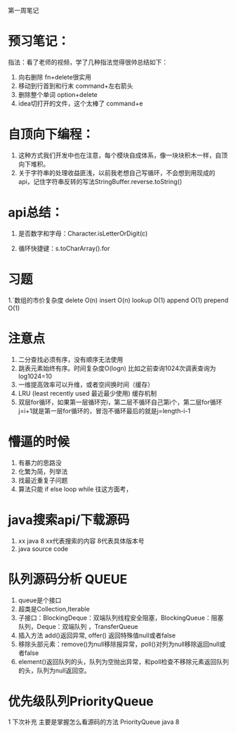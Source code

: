 第一周笔记

# 预习笔记：
指法：看了老师的视频，学了几种指法觉得很帅总结如下：
1. 向右删除 fn+delete很实用
2. 移动到行首到和行末 command+左右箭头
3. 删除整个单词 option+delete
4. idea切打开的文件，这个太棒了 command+e

# 自顶向下编程：
1. 这种方式我们开发中也在注意，每个模块自成体系，像一块块积木一样，自顶向下堆积。
2. 关于字符串的处理收益匪浅，以前我老想自己写循环，不会想到用现成的api，记住字符串反转的写法StringBuffer.reverse.toString()


# api总结：
1. 是否数字和字母：Character.isLetterOrDigit(c)

2. 循环快捷键：s.toCharArray().for

# 习题
1.`数组的市价复杂度
delete O(n)
insert O(n)
lookup O(1)
append O(1)
prepend O(1)

# 注意点
 1. 二分查找必须有序，没有顺序无法使用
 2. 跳表元素始终有序。时间复杂度O(logn) 比如之前查询1024次调表查询为log1024=10
 3. 一维提高效率可以升维，或者空间换时间（缓存）
 4. LRU (least recently used 最近最少使用) 缓存机制
 5. 双层for循环，如果第一层循环完i，第二层不循环自己第i个，第二层for循环j=i+1就是第一层for循环的，冒泡不循环最后的就是j=length-i-1
 
 
 # 懵逼的时候
 1. 有暴力的思路没
 2. 化繁为简，列举法
 3. 找最近重复子问题
 4. 算法只能  if else loop while 往这方面考，
 
 # java搜索api/下载源码
 1. xx java 8 xx代表搜索的内容  8代表具体版本号
 2. java source code
 
 #  队列源码分析 QUEUE
 1. queue是个接口
 2. 超类是Collection,Iterable
 3. 子接口：BlockingDeque：双端队列线程安全阻塞，BlockingQueue：阻塞队列，Deque：双端队列 ，TransferQueue 
 4. 插入方法  add()返回异常, offer() 返回特殊值null或者false
 5. 移除头部元素：remove()为null移除报异常，poll()对列为null移除返回null或者false
 6. element()返回队列的头，队列为空抛出异常，和poll检查不移除元素返回队列的头，队列为null返回空。
 
 
 # 优先级队列PriorityQueue 
 1 下次补充 主要是掌握怎么看源码的方法 PriorityQueue java 8
 
 
 
 
 
 





